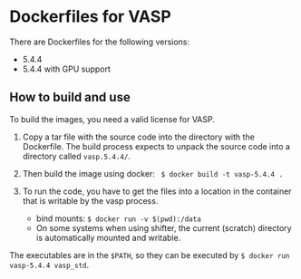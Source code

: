 # Dockerfiles for VASP

There are Dockerfiles for the following versions:
- 5.4.4
- 5.4.4 with GPU support

## How to build and use 

To build the images, you need a valid license for VASP.

1. Copy a tar file with the source code into the directory with the Dockerfile. The build process expects to unpack the source code into a directory called `vasp.5.4.4/`.

2. Then build the image using docker:
` $ docker build -t vasp-5.4.4 .`

3. To run the code, you have to get the files into a location in the container that is writable by the vasp process.
   - bind mounts: `$ docker run -v $(pwd):/data`
   - On some systems when using shifter, the current (scratch) directory is automatically mounted and writable.

The executables are in the `$PATH`, so they can be executed by `$ docker run vasp-5.4.4 vasp_std`.
